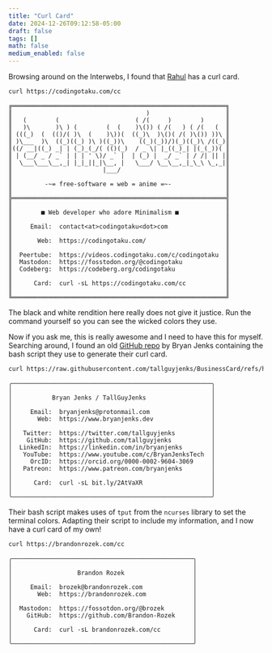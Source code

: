```yaml
---
title: "Curl Card"
date: 2024-12-26T09:12:58-05:00
draft: false
tags: []
math: false
medium_enabled: false
---
```


Browsing around on the Interwebs, I found that [Rahul](https://codingotaku.com/) has a curl card.

```bash
curl https://codingotaku.com/cc
```

```
╔═══════════════════════════════════════════════════════════╗
║                                     )                     ║
║   (        (                     ( /(     )        )      ║
║   )\       )\ ) (        (  (    )\()) ( /(   ) ( /(   (  ║
║ (((_)  (  (()/( )\  (    )\))(  ((_)\  )\()( /( )\()) ))\ ║
║ )\___  )\  ((_)((_) )\ )((_))\    ((_)(_))/)(_)((_)\ /((_)║
║((/ __|((_) _| | (_)_(_/( (()(_)  / _ \| |_((_)_| |(_(_))( ║
║ | (__/ _ / _` | | | ' \)/ _` |  | (_) |  _/ _` | / /| || |║
║  \___\___\__,_| |_|_||_|\__, |   \___/ \__\__,_|_\_\ \_,_|║
║                         |___/                             ║
║                                                           ║
║         -~= free-software = web = anime =~-               ║
║                                                           ║
╠═══════════════════════════════════════════════════════════╣
║                                                           ║
║        ■ Web developer who adore Minimalism ■             ║
║                                                           ║
║     Email:  contact<at>codingotaku<dot>com                ║
║                                                           ║
║       Web:  https://codingotaku.com/                      ║
║                                                           ║
║  Peertube:  https://videos.codingotaku.com/c/codingotaku  ║
║  Mastodon:  https://fosstodon.org/@codingotaku            ║
║  Codeberg:  https://codeberg.org/codingotaku              ║
║                                                           ║
║      Card:  curl -sL https://codingotaku.com/cc           ║
║                                                           ║
╚═══════════════════════════════════════════════════════════╝

```

The black and white rendition here really does not give it justice. Run the command yourself so you can see the wicked colors they use.

Now if you ask me, this is really awesome and I need to have this for myself. Searching around, I found an old [GitHub repo](https://github.com/tallguyjenks/BusinessCard) by Bryan Jenks containing the bash script they use to generate their curl card.

```bash
curl https://raw.githubusercontent.com/tallguyjenks/BusinessCard/refs/heads/master/business_card
```

```
╭───────────────────────────────────────────────────────╮
│                                                       │
│           Bryan Jenks / TallGuyJenks                  │
│                                                       │
│     Email:  bryanjenks@protonmail.com                 │
│       Web:  https://www.bryanjenks.dev                │
│                                                       │
│   Twitter:  https://twitter.com/tallguyjenks          │
│    GitHub:  https://github.com/tallguyjenks           │
│  LinkedIn:  https://linkedin.com/in/bryanjenks        │
│   YouTube:  https://www.youtube.com/c/BryanJenksTech  │
│     OrcID:  https://orcid.org/0000-0002-9604-3069     │
│   Patreon:  https://www.patreon.com/bryanjenks        │
│                                                       │
│      Card:  curl -sL bit.ly/2AtVaXR                   │
│                                                       │
╰───────────────────────────────────────────────────────╯

```

Their bash script makes uses of `tput` from the `ncurses` library to set the terminal colors. Adapting their script to include my information, and I now have a curl card of my own!

```bash
curl https://brandonrozek.com/cc
```

```
╭──────────────────────────────────────────────────╮
│                                                  │
│                  Brandon Rozek                   │
│                                                  │
│     Email:  brozek@brandonrozek.com              │
│       Web:  https://brandonrozek.com             │
│                                                  │
│  Mastodon:  https://fossotdon.org/@brozek        │
│    GitHub:  https://github.com/Brandon-Rozek     │
│                                                  │
│      Card:  curl -sL brandonrozek.com/cc         │
│                                                  │
╰──────────────────────────────────────────────────╯

```



